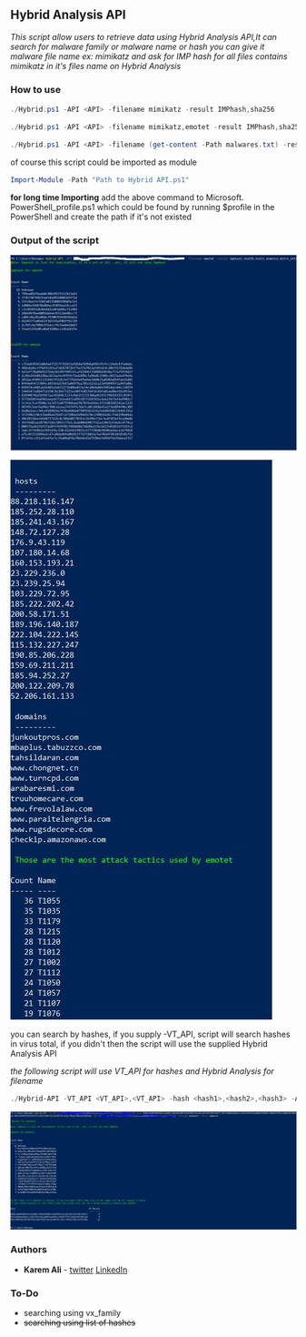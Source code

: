 ## Hybrid Analysis API

*This script allow users to retrieve data using Hybrid Analysis API,It can search for malware family or malware name or hash*
*you can give it malware file name ex: mimikatz and ask for IMP hash for all files contains mimikatz in it's files name on Hybrid Analysis*

### How to use

```powershell
./Hybrid.ps1 -API <API> -filename mimikatz -result IMPhash,sha256
```

```powershell
./Hybrid.ps1 -API <API> -filename mimikatz,emotet -result IMPhash,sha256,hosts,domains
```

```powershell
./Hybrid.ps1 -API <API> -filename (get-content -Path malwares.txt) -result (get-content -Path result.txt)
```


of course this script could be imported as module

```powershell
Import-Module -Path "Path to Hybrid API.ps1"
```
**for long time Importing** add the above command to  Microsoft. PowerShell_profile.ps1 which could be found by running $profile in the PowerShell and create the path if it's not existed



### Output of the script

![1](https://raw.githubusercontent.com/karemfaisal/Hybrid-Analysis-API/master/Misc/output1.JPG)

![2](https://raw.githubusercontent.com/karemfaisal/Hybrid-Analysis-API/master/Misc/output2.JPG)

you can search by hashes, if you supply -VT_API, script will search hashes in virus total, if you didn't then the script will use the supplied Hybrid Analysis API

*the following script will use VT_API for hashes and Hybrid Analysis for filename*

```powershell
./Hybrid-API -VT_API <VT_API>,<VT_API> -hash <hash1>,<hash2>,<hash3> -API <API> -filename mimikatz -result imphash
```

![output3](https://raw.githubusercontent.com/karemfaisal/Hybrid-Analysis-API/master/Misc/output3.JPG)

### Authors

* **Karem Ali**  - [twitter](https://twitter.com/KaremAliFaisal) [LinkedIn](https://www.linkedin.com/in/karem-ali-14a14910b/l)



### To-Do

- searching using vx_family
- ~~searching using list of hashes~~



